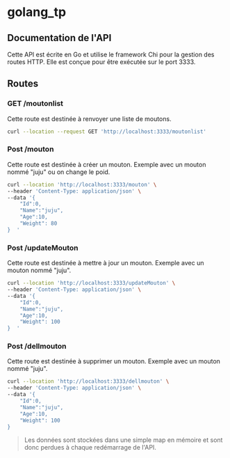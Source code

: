 # golang_tp

## Documentation de l'API

Cette API est écrite en Go et utilise le framework Chi pour la gestion des routes HTTP. Elle est conçue pour être exécutée sur le port 3333.

## Routes

### GET /moutonlist

Cette route est destinée à renvoyer une liste de moutons.

```bash
curl --location --request GET 'http://localhost:3333/moutonlist'
```

### Post /mouton

Cette route est destinée à créer un mouton. Exemple avec un mouton nommé "juju" ou on change le poid.

```bash
curl --location 'http://localhost:3333/mouton' \
--header 'Content-Type: application/json' \
--data '{
    "Id":0,
    "Name":"juju",
    "Age":10,
    "Weight": 80
}  '
```

### Post /updateMouton

Cette route est destinée à mettre à jour un mouton. Exemple avec un mouton nommé "juju".

```bash
curl --location 'http://localhost:3333/updateMouton' \
--header 'Content-Type: application/json' \
--data '{  
    "Id":0, 
    "Name":"juju",   
    "Age":10,
    "Weight": 100
}  '
```

### Post /dellmouton

Cette route est destinée à supprimer un mouton. Exemple avec un mouton nommé "juju".

```bash
curl --location 'http://localhost:3333/dellmouton' \
--header 'Content-Type: application/json' \
--data '{
    "Id":0,
    "Name":"juju",
    "Age":10,
    "Weight": 100
} 
```

> Les données sont stockées dans une simple map en mémoire et sont donc perdues à chaque redémarrage de l'API.
